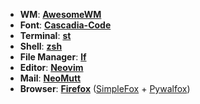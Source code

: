 + **WM**: [**AwesomeWM**](https://github.com/awesomeWM/awesome/) 
+ **Font**: [**Cascadia-Code**](https://github.com/microsoft/cascadia-code)
+ **Terminal**: [**st**](https://st.suckless.org/) 
+ **Shell**: [**zsh**](https://wiki.archlinux.org/index.php/Zsh) 
+ **File Manager**: [**lf**](https://github.com/gokcehan/lf)
+ **Editor**: [**Neovim**](https://github.com/neovim/neovim/)
+ **Mail**: [**NeoMutt**](https://github.com/neomutt/neomutt) 
+ **Browser**: [**Firefox**]() ([SimpleFox](https://github.com/migueravila/SimpleFox) + [Pywalfox](https://github.com/Frewacom/pywalfox))
